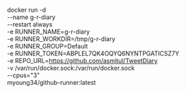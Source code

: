 docker run -d \
  --name g-r-diary \
  --restart always \
  -e RUNNER_NAME=g-r-diary \
  -e RUNNER_WORKDIR=/tmp/g-r-diary \
  -e RUNNER_GROUP=Default \
  -e RUNNER_TOKEN=ABPLEL7QK4OQYQ6NYNTPGATICSZ7Y \
  -e REPO_URL=https://github.com/asmitul/TweetDiary \
  -v /var/run/docker.sock:/var/run/docker.sock \
  --cpus="3" \
  myoung34/github-runner:latest